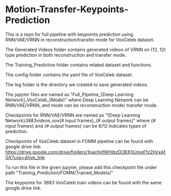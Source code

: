 # Motion-Transfer-Keypoints-Prediction
This is a repo for full pipeline with keypoints prediction using RNN/VAE/VRNN in reconstruction/transfer mode for VoxCeleb dataset.

The Generated Videos folder contains generated videos of VRNN on (12, 12) type prediction in both reconstruction and transfer mode.

The Training_Prediction folder contains related dataset and functions.

The config folder contains the yaml file of VoxCeleb dataset.

The log folder is the directory we created to save generated videos.

The jupyter files are named as "Full_Pipeline_{Deep Learning Network}\_VoxCeleb\_{Mode}" where Deep Learning Network can be RNN/VAE/VRNN, and mode can be reconstruction mode/ transfer mode.

Checkpoints for RNN/VAE/VRNN are named as "{Deep Learning Network}_3883videos_vox_{# input frames}_{# output frames}" where {# input frames} and {# output frames} can be 6/12 indicates types of prediction.

Checkpoints of VoxCeleb dataset in FOMM pipeline can be found with google drive link:
https://drive.google.com/drive/folders/1pachVtWHibzDi3E61jUmqFfz2hVxA1GX?usp=drive_link

To run this file in the given jupyter, please add this checkpoint file under path "Training_Prediction/FOMM/Trained_Models/"

The keypoints for 3883 VoxCeleb train videos can be found with the same google drive link.
